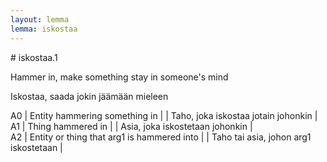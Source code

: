 ```yaml
---
layout: lemma
lemma: iskostaa
---
```


<div class="sense">
# <span class="sensename">iskostaa.1</span>

<span class="description">Hammer in, make something stay in someone's mind</span>

<span class="description">Iskostaa, saada jokin jäämään mieleen</span>

A0 | Entity hammering something in |   | Taho, joka iskostaa jotain johonkin |  
A1 | Thing hammered in |   | Asia, joka iskostetaan johonkin |  
A2 | Entity or thing that arg1 is hammered into |   | Taho tai asia, johon arg1 iskostetaan |  

</div>

